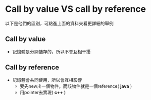 # Call by value VS call by reference
以下是他們的區別，可點進上面的資料夾看更詳細的舉例
## Call by value
+ 記憶體是分開儲存的，所以不會互相干擾

## Call by reference
+ 記憶體會共同使用，所以會互相影響
  - 要先new出一個物件，而該物件就是一個reference( **java** )
  - 用pointer去實現( **c++** )

